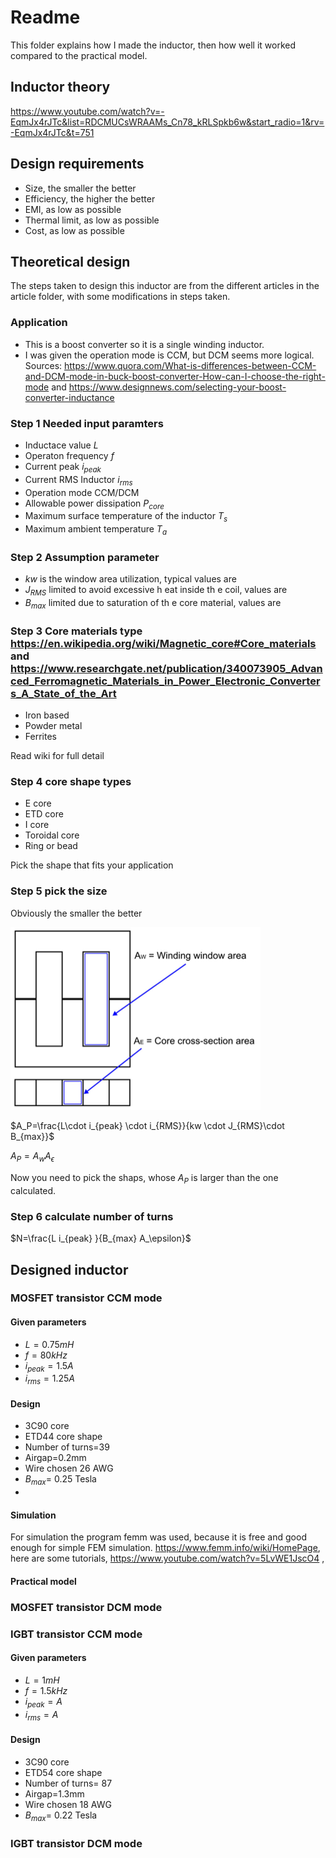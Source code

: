 # Readme
This folder explains how I made the inductor, then how well it worked compared to the practical model.

## Inductor theory
https://www.youtube.com/watch?v=-EqmJx4rJTc&list=RDCMUCsWRAAMs_Cn78_kRLSpkb6w&start_radio=1&rv=-EqmJx4rJTc&t=751

## Design requirements
* Size, the smaller the better
* Efficiency, the higher the better
* EMI, as low as possible
* Thermal limit, as low as possible
* Cost, as low as possible

## Theoretical design 
The steps taken to design this inductor are from the different articles in the article folder, with some modifications in steps taken. 

### Application
 * This is a boost converter so it is a single winding inductor.
 * I was given the operation mode is CCM, but DCM seems more logical. Sources: https://www.quora.com/What-is-differences-between-CCM-and-DCM-mode-in-buck-boost-converter-How-can-I-choose-the-right-mode and https://www.designnews.com/selecting-your-boost-converter-inductance


### Step 1  Needed input paramters
* Inductace value $L$
* Operaton frequency $f$
* Current peak $i_{peak}$
* Current RMS Inductor $i_{rms}$
* Operation mode CCM/DCM
* Allowable power dissipation $P_{core}$
* Maximum surface temperature of the inductor $T_s$
* Maximum ambient temperature $T_a$

### Step 2  Assumption parameter
* $kw$ is the window area utilization, typical values are 
* $J_{RMS}$ limited to avoid excessive h eat inside th e coil, values are
* $B_{max}$ limited due to saturation of th e core material, values are

### Step 3 Core materials type https://en.wikipedia.org/wiki/Magnetic_core#Core_materials and https://www.researchgate.net/publication/340073905_Advanced_Ferromagnetic_Materials_in_Power_Electronic_Converters_A_State_of_the_Art
* Iron based
* Powder metal
* Ferrites

Read wiki for full detail

### Step 4 core shape types
* E core
* ETD core
* I core
* Toroidal core
* Ring or bead

Pick the shape that fits your application

### Step 5 pick the size
Obviously the smaller the better

<img src="Images/AP_Method_Areas_of_Interest.jpg" width=400 >


$A_P=\frac{L\cdot i_{peak} \cdot i_{RMS}}{kw \cdot J_{RMS}\cdot B_{max}}$

$A_P= A_w A_\epsilon$

Now you need to pick the shaps, whose $A_P$ is larger than the one calculated.

### Step 6 calculate number of turns

$N=\frac{L i_{peak} }{B_{max} A_\epsilon}$

## Designed inductor

### MOSFET transistor CCM mode
#### Given parameters
* $L=0.75mH$
* $f=80kHz$
* $i_{peak}=1.5 A$
* $i_{rms}=1.25 A$


#### Design
* 3C90 core
* ETD44 core shape
* Number of turns=39
* Airgap=0.2mm
* Wire chosen 26 AWG
* $B_{max}=$ 0.25 Tesla
* 

#### Simulation
For simulation the program femm was used, because it is free and good enough for simple FEM simulation. https://www.femm.info/wiki/HomePage, here are some tutorials, https://www.youtube.com/watch?v=5LvWE1JscO4 , 

#### Practical model

### MOSFET transistor DCM mode


### IGBT transistor CCM mode
#### Given parameters
* $L=1mH$
* $f=1.5 kHz$
* $i_{peak}=  A$
* $i_{rms}=  A$

#### Design
* 3C90 core
* ETD54 core shape
* Number of turns= 87
* Airgap=1.3mm
* Wire chosen 18 AWG
* $B_{max}=$ 0.22 Tesla

### IGBT transistor DCM mode
